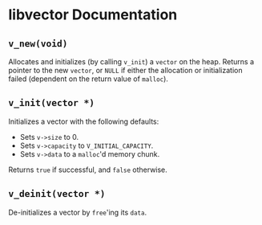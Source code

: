 # libvector Documentation

## `v_new(void)`
Allocates and initializes (by calling `v_init`) a `vector` on the heap.
Returns a pointer to the new `vector`, or `NULL` if either the allocation or initialization failed (dependent on the return value of `malloc`).

## `v_init(vector *)`
Initializes a vector with the following defaults:
- Sets `v->size` to 0.
- Sets `v->capacity` to `V_INITIAL_CAPACITY`.
- Sets `v->data` to a `malloc`'d memory chunk.

Returns `true` if successful, and `false` otherwise.

## `v_deinit(vector *)`
De-initializes a vector by `free`'ing its `data`.